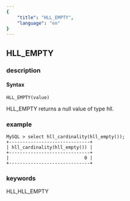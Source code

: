 ```yaml
---
{
    "title": "HLL_EMPTY",
    "language": "en"
}
---
```


<!-- 
Licensed to the Apache Software Foundation (ASF) under one
or more contributor license agreements.  See the NOTICE file
distributed with this work for additional information
regarding copyright ownership.  The ASF licenses this file
to you under the Apache License, Version 2.0 (the
"License"); you may not use this file except in compliance
with the License.  You may obtain a copy of the License at

  http://www.apache.org/licenses/LICENSE-2.0

Unless required by applicable law or agreed to in writing,
software distributed under the License is distributed on an
"AS IS" BASIS, WITHOUT WARRANTIES OR CONDITIONS OF ANY
KIND, either express or implied.  See the License for the
specific language governing permissions and limitations
under the License.
-->

## HLL_EMPTY
### description
#### Syntax

`HLL_EMPTY(value)`

HLL_EMPTY returns a null value of type hll.

### example
```
MySQL > select hll_cardinality(hll_empty());
+------------------------------+
| hll_cardinality(hll_empty()) |
+------------------------------+
|                            0 |
+------------------------------+
```
### keywords
HLL,HLL_EMPTY

